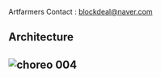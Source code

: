 Artfarmers
Contact : blockdeal@naver.com

Architecture
---------------
![choreo 004](https://user-images.githubusercontent.com/46952403/51598031-0bed9b80-1f40-11e9-85db-c5d668126e35.jpeg)
----------------------
